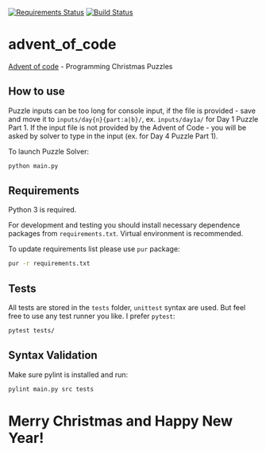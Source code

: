 [![Requirements Status](https://requires.io/github/lancelote/advent_of_code/requirements.svg?branch=master)](https://requires.io/github/lancelote/advent_of_code/requirements/?branch=master)
[![Build Status](https://travis-ci.org/lancelote/advent_of_code.svg?branch=master)](https://travis-ci.org/lancelote/advent_of_code)

# advent_of_code

[Advent of code](http://adventofcode.com/) - Programming Christmas Puzzles

## How to use

Puzzle inputs can be too long for console input, if the file is provided - save and move it to `inputs/day{n}{part:a|b}/`, ex. `inputs/day1a/` for Day 1 Puzzle Part 1. If the input file is not provided by the Advent of Code - you will be asked by solver to type in the input (ex. for Day 4 Puzzle Part 1).

To launch Puzzle Solver:
```bash
python main.py
```

## Requirements

Python 3 is required.

For development and testing you should install necessary dependence packages from `requirements.txt`. Virtual environment is recommended.

To update requirements list please use `pur` package:

```bash
pur -r requirements.txt
```

## Tests

All tests are stored in the `tests` folder, `unittest` syntax are used. But feel free to use any test runner you like. I prefer `pytest`:

```bash
pytest tests/
```

## Syntax Validation

Make sure pylint is installed and run:
```bash
pylint main.py src tests
```

# Merry Christmas and Happy New Year!
